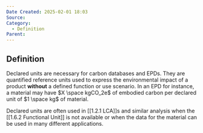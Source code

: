 ```yaml
---
Date Created: 2025-02-01 18:03
Source: 
Category:
  - Definition
Parent:
---
```

## Definition
Declared units are necessary for carbon databases and EPDs. They are quantified reference units used to express the environmental impact of a product **without** a defined function or use scenario. In an EPD for instance, a material may have $X \space kgCO_2e$ of embodied carbon per declared unit of $1 \space kg$ of material.

Declared units are often used in [[1.2.1 LCA]]s and similar analysis when the [[1.6.2 Functional Unit]] is not available or when the data for the material can be used in many different applications.